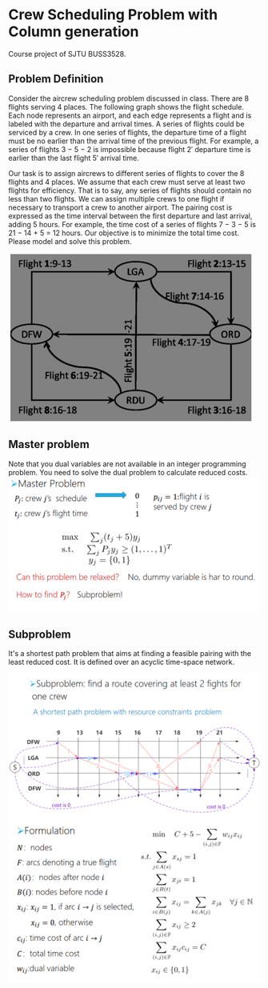 # Crew Scheduling Problem with Column generation

Course project of SJTU BUSS3528.

## Problem Definition

Consider the aircrew scheduling problem discussed in class. There are 8 flights serving 4 places. The following graph shows the flight schedule. Each node represents an airport, and each edge represents a flight and is labeled with the departure and arrival times. A series of flights could be serviced by a crew. In one series of flights, the departure time of a flight must be no earlier than the arrival time of the previous flight. For example, a series of flights 3 − 5 − 2 is impossible because flight 2′ departure time is earlier than the last flight 5′ arrival time.

Our task is to assign aircrews to different series of flights to cover the 8 flights and 4 places. We assume that each crew must serve at least two flights for efficiency. That is to say, any series of flights should contain no less than two flights. We can assign multiple crews to one flight if necessary to transport a crew to another airport. The pairing cost is expressed as the time interval between the first departure and last arrival, adding 5 hours. For example, the time cost of a series of flights 7 − 3 − 5 is 21 − 14 + 5 = 12 hours. Our objective is to minimize the total time cost. Please model and solve this problem.


![problem_define](./imgs/problem_define.png)

## Master problem
Note that you dual variables are not available in an integer programming problem.
You need to solve the dual problem to calculate reduced costs.
![main](./imgs/main.png)

## Subproblem
It's a shortest path problem that aims at finding a 
feasible pairing with the least reduced cost. It is defined 
over an acyclic time-space network.

![longestpath](./imgs/longestpath.png)
![sub](./imgs/sub.png)


